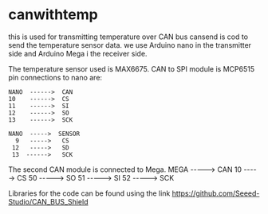 # canwithtemp
this is used for transmitting temperature over CAN bus
cansend is cod to send the temperature sensor data. 
we use Arduino nano in the transmitter side and Arduino Mega i the receiver side. 

The temperature sensor used is MAX6675. CAN to SPI module is MCP6515
pin connections to nano are:

    NANO  ------>  CAN             
    10    ------>  CS                
    11    ------>  SI                 
    12    ------>  SO                
    13    ------>  SCK
    
    NANO  ----->  SENSOR
      9   ----->   CS  
     12   ----->   SD
     13  ------>   SCK
The second CAN module is connected to Mega. 
      MEGA  ----->  CAN
      10    ----->  CS
      50    ----->  SO
      51    ----->  SI
      52    ----->  SCK


Libraries for the code can be found using the link
https://github.com/Seeed-Studio/CAN_BUS_Shield
